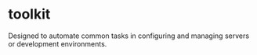 # toolkit

Designed to automate common tasks in configuring and managing servers or development environments.
